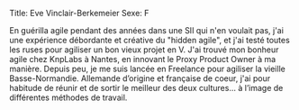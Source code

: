 Title: Eve Vinclair-Berkemeier
Sexe: F

En guérilla agile pendant des années dans une SII qui n'en voulait pas, j'ai une expérience débordante et créative du "hidden agile", et j'ai testé toutes les ruses pour agiliser un bon vieux projet en V.
J'ai trouvé mon bonheur agile chez KnpLabs à Nantes, en innovant le Proxy Product Owner à ma manière.
Depuis peu, je me suis lancée en Freelance pour agiliser la vieille Basse-Normandie.
Allemande d’origine et française de coeur, j'ai pour habitude de réunir et de sortir le meilleur des deux cultures... à l’image de différentes méthodes de travail.
